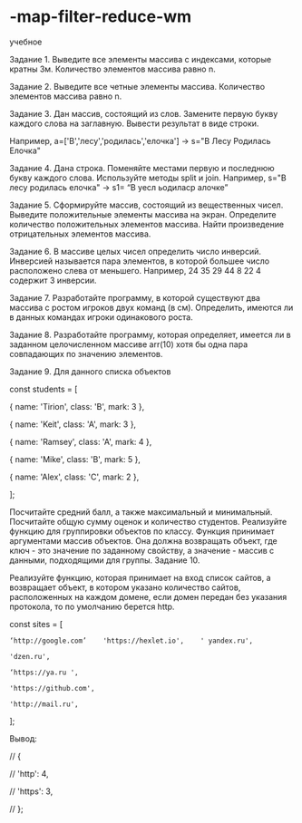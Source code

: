 # -map-filter-reduce-wm
учебное

Задание 1. Выведите все элементы массива с индексами, которые кратны 3м. Количество элементов массива равно n.

Задание 2. Выведите все четные элементы массива. Количество элементов массива равно n.

Задание 3. Дан массив, состоящий из слов. Замените первую букву каждого слова на заглавную. Вывести результат в виде строки.

Например, a=['В','лесу','родилась','елочка'] -> s="В Лесу Родилась Елочка"

Задание 4. Дана строка. Поменяйте местами первую и последнюю букву каждого слова. Используйте методы split и join. Например, s="В лесу родилась елочка" -> s1= “В уесл ьодиласр алочке”

Задание 5. Сформируйте массив, состоящий из вещественных чисел. Выведите положительные элементы массива на экран. Определите количество положительных элементов массива. Найти произведение отрицательных элементов массива.

Задание 6. В массиве целых чисел определить число инверсий. Инверсией называется пара элементов, в которой большее число расположено слева от меньшего. Например, 24 35 29 44 8 22 4 содержит 3 инверсии.

Задание 7. Разработайте программу, в которой существуют два массива с ростом игроков двух команд (в см). Определить, имеются ли в данных командах игроки одинакового роста.        

Задание 8. Разработайте программу, которая определяет, имеется ли в заданном целочисленном массиве arr(10) хотя бы одна пара совпадающих по значению элементов.

Задание 9. Для данного списка объектов

const students = [

  { name: 'Tirion', class: 'B', mark: 3 },

  { name: 'Keit', class: 'A', mark: 3 },

  { name: 'Ramsey', class: 'A', mark: 4 },

  { name: 'Mike', class: 'B', mark: 5 },

  { name: 'Alex', class: 'C', mark: 2 },

];

Посчитайте средний балл, а также максимальный и минимальный. Посчитайте общую сумму оценок и количество студентов.
Реализуйте функцию для группировки объектов по классу. Функция принимает аргументами массив объектов. Она должна возвращать объект, где ключ - это значение по заданному свойству, а значение - массив с данными, подходящими для группы.
Задание 10.

Реализуйте функцию, которая принимает на вход список сайтов, а возвращает объект, в котором указано количество сайтов, расположенных на каждом домене, если домен передан без указания протокола, то по умолчанию берется http.

const sites = [

    ‘http://google.com’    'https://hexlet.io',    ' yandex.ru',

    'dzen.ru',

    ‘https://ya.ru ',

    'https://github.com',

    'http://mail.ru',

];

Вывод:

// {

//   'http': 4,

//   'https': 3,

// };
